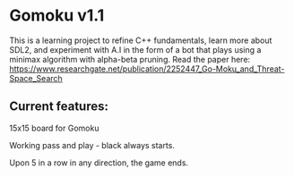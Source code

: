 # Gomoku v1.1
This is a learning project to refine C++ fundamentals, learn more about SDL2, and experiment with A.I in the form of a bot that plays using a minimax algorithm with alpha-beta pruning. Read the paper here: https://www.researchgate.net/publication/2252447_Go-Moku_and_Threat-Space_Search

## Current features:
15x15 board for Gomoku

Working pass and play - black always starts.

Upon 5 in a row in any direction, the game ends.
